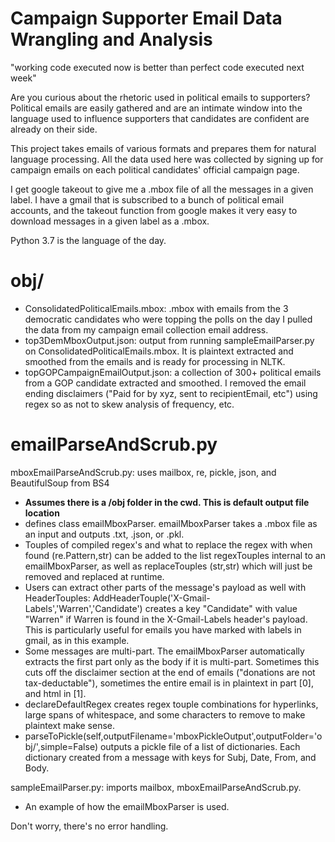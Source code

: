 # Campaign Supporter Email Data Wrangling and Analysis
"working code executed now is better than perfect code executed next week"

Are you curious about the rhetoric used in political emails to supporters? Political emails are easily gathered and are an intimate window into the language used to influence supporters that candidates are confident are already on their side.

This project takes emails of various formats and prepares them for natural language processing. All the data used here was collected by signing up for campaign emails on each political candidates' official campaign page.

I get google takeout to give me a .mbox file of all the messages in a given label. I have a gmail that is subscribed to a bunch of political email accounts, and the takeout function from google makes it very easy to download messages in a given label as a .mbox.

Python 3.7 is the language of the day.

# obj/
- ConsolidatedPoliticalEmails.mbox: .mbox with emails from the 3 democratic candidates who were topping the polls on the day I pulled the data from my campaign email collection email address.
- top3DemMboxOutput.json: output from running sampleEmailParser.py on ConsolidatedPoliticalEmails.mbox. It is plaintext extracted and smoothed from the emails and is ready for processing in NLTK.
- topGOPCampaignEmailOutput.json: a collection of 300+ political emails from a GOP candidate extracted and smoothed. I removed the email ending disclaimers ("Paid for by xyz, sent to recipientEmail, etc") using regex so as not to skew analysis of frequency, etc.

# emailParseAndScrub.py
mboxEmailParseAndScrub.py: uses mailbox, re, pickle, json, and BeautifulSoup from BS4
- **Assumes there is a /obj folder in the cwd. This is default output file location**
- defines class emailMboxParser. emailMboxParser takes a .mbox file as an input and outputs .txt, .json, or .pkl. 
- Touples of compiled regex's and what to replace the regex with when found (re.Pattern,str) can be added to the list regexTouples internal to an emailMboxParser, as well as replaceTouples (str,str) which will just be removed and replaced at runtime.
- Users can extract other parts of the message's payload as well with HeaderTouples: AddHeaderTouple('X-Gmail-Labels','Warren','Candidate') creates a key "Candidate" with value "Warren" if Warren is found in the X-Gmail-Labels header's payload. This is particularly useful for emails you have marked with labels in gmail, as in this example.
- Some messages are multi-part. The emailMboxParser automatically extracts the first part only as the body if it is multi-part. Sometimes this cuts off the disclaimer section at the end of emails ("donations are not tax-deductable"), sometimes the entire email is in plaintext in part [0], and html in [1].
- declareDefaultRegex creates regex touple combinations for hyperlinks, large spans of whitespace, and some characters to remove to make plaintext make sense.
- parseToPickle(self,outputFilename='mboxPickleOutput',outputFolder='obj/',simple=False) outputs a pickle file of a list of dictionaries. Each dictionary created from a message with keys for Subj, Date, From, and Body.

sampleEmailParser.py: imports mailbox, mboxEmailParseAndScrub.py.
- An example of how the emailMboxParser is used. 

Don't worry, there's no error handling.

